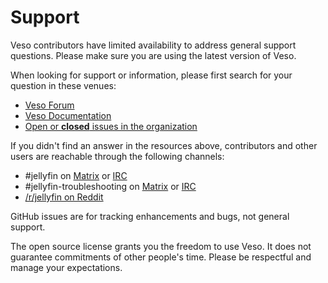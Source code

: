 # Support

Veso contributors have limited availability to address general support
questions. Please make sure you are using the latest version of Veso.

When looking for support or information, please first search for your
question in these venues:

* [Veso Forum](https://forum.jellyfin.org)
* [Veso Documentation](https://jellyfin.org/docs/)
* [Open or **closed** issues in the organization](https://github.com/issues?q=sort%3Aupdated-desc+org%3Ajellyfin+is%3Aissue+)

If you didn't find an answer in the resources above, contributors and other
users are reachable through the following channels:

* #jellyfin on [Matrix](https://matrix.to/#/#jellyfin:matrix.org%22) or [IRC](ircs://irc.libera.chat:6697/#jellyfin)
* #jellyfin-troubleshooting on [Matrix](https://matrix.to/#/#jellyfin-troubleshooting:matrix.org) or [IRC](ircs://irc.libera.chat:6697/#jellyfin-troubleshooting)
* [/r/jellyfin on Reddit](https://www.reddit.com/r/jellyfin)

GitHub issues are for tracking enhancements and bugs, not general support.

The open source license grants you the freedom to use Veso.
It does not guarantee commitments of other people's time.
Please be respectful and manage your expectations.
